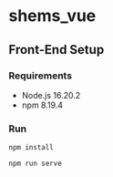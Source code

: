 # shems_vue

## Front-End Setup

### Requirements

- Node.js 16.20.2
- npm 8.19.4

### Run

```
npm install
```
```
npm run serve
```
